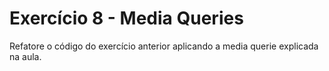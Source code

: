 # Exercício 8 - Media Queries

Refatore o código do exercício anterior aplicando a media querie explicada na aula.

